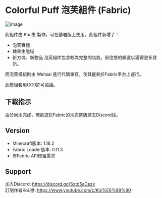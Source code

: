 # Colorful Puff 泡芙組件 (Fabric)

![image](https://user-images.githubusercontent.com/42564593/157647840-003aec44-3181-4bdb-acfd-2698c834cb78.png)

此組件由 Koi.戀 製作，可在基岩版上使用。此組件新增了：
* 泡芙實體
* 糖果生態域
* 新方塊、新物品
泡芙組件包含較為完整的功能，前往戀的頻道以獲得更多資訊。

而泡芙模組則由 Waltsai 進行代碼重寫，使其能夠於Fabric平台上運行。

此模組套用CC0許可協議。

## 下載指示

由於尚未完成，若欲遊玩Fabric的未完整版請去Discord找。

## Version

* Minecraft版本: 1.18.2
* Fabric Loader版本: 0.11.3
* 有Fabric API模組需求

## Support

加入Discord: https://discord.gg/Sxtd5aCezx<br/>
訂閱作者Koi.戀: https://www.youtube.com/c/Koi%E6%88%80
